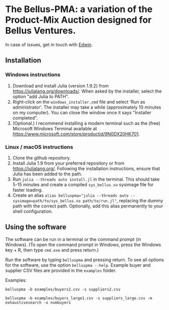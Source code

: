 # The Bellus-PMA: a variation of the Product-Mix Auction designed for Bellus Ventures.

In case of issues, get in touch with [Edwin](edwinlock@gmail.com).

## Installation
### Windows instructions

1. Download and install Julia (version 1.9.2) from https://julialang.org/downloads/. When asked by the installer, select the option "add Julia to PATH".
2. Right-click on the `windows_installer.cmd` file and select 'Run as administrator'. The installer may take a while (approximately 10 minutes on my computer).
You can close the window once it says "Installer completed".
3. (Optional.) I recommend installing a modern terminal such as the (free) Microsoft Windows Terminal available at https://www.microsoft.com/store/productid/9N0DX20HK701.

### Linux / macOS instructions

1. Clone the github repository.
2. Install Julia 1.9 from your preferred repository or from https://julialang.org/. Following the installation instructions, ensure that Julia has been added to the path.
3. Run `julia --threads auto install.jl` in the terminal. This should take 5-15 minutes and create a compiled `sys_bellus.so` sysimage file for faster loading.
4. Create an alias `alias belluspma="julia --threads auto --sysimage=path/to/sys_bellus.so path/to/run.jl"`, replacing the dummy path with the correct path. Optionally, add this alias permanently to your shell configuration.

## Using the software

The software can be run in a terminal or the command prompt (in Windows). (To open the command prompt in Windows, press the Windows key + R, then type `cmd.exe` and press return.)

Run the software by typing `belluspma` and pressing return. To see all options for the software, use the option `belluspma --help`. Example buyer and supplier
CSV files are provided in the `examples` folder.

Examples:

`belluspma -b examples/buyers2.csv -s suppliers2.csv`

`belluspma -b examples/buyers_large1.csv -s suppliers_large.csv -m exhaustivesearch -o numbuyers`

